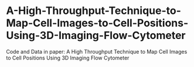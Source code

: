 # A-High-Throughput-Technique-to-Map-Cell-Images-to-Cell-Positions-Using-3D-Imaging-Flow-Cytometer
Code and Data in paper: A High Throughput Technique to Map Cell Images to Cell Positions Using 3D Imaging Flow Cytometer
